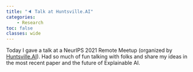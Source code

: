 ```yaml
---
title: "🔈 Talk at Huntsville.AI"
categories: 
    - Research
toc: false
classes: wide
---
```


Today I gave a talk at a NeurIPS 2021 Remote Meetup (organized by [Huntsville.AI](https://www.meetup.com/Huntsville-AI/events/282476585/)). 
Had so much of fun talking with folks and share my ideas in the most recent paper and the future of Explainable AI.
